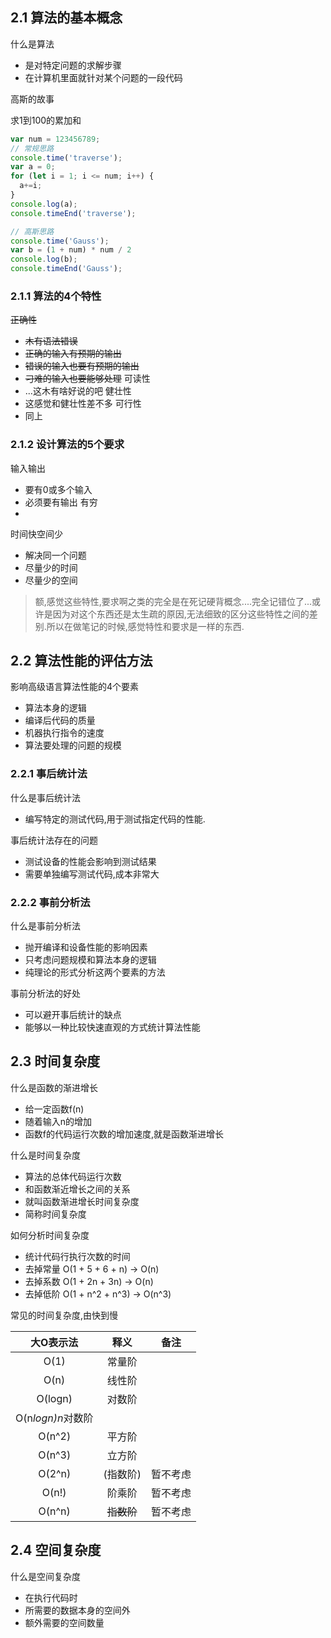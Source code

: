 ## 2.1 算法的基本概念

什么是算法
- 是对特定问题的求解步骤
- 在计算机里面就针对某个问题的一段代码

高斯的故事

求1到100的累加和

```javascript
var num = 123456789;
// 常规思路
console.time('traverse');
var a = 0;
for (let i = 1; i <= num; i++) {
  a+=i;
}
console.log(a);
console.timeEnd('traverse');

// 高斯思路
console.time('Gauss');
var b = (1 + num) * num / 2
console.log(b);
console.timeEnd('Gauss');
```

### 2.1.1 算法的4个特性

~~正确性~~
- ~~木有语法错误~~
- ~~正确的输入有预期的输出~~
- ~~错误的输入也要有预期的输出~~
- ~~刁难的输入也要能够处理~~
可读性
- ...这木有啥好说的吧
健壮性
- 这感觉和健壮性差不多
可行性
- 同上

### 2.1.2 设计算法的5个要求

输入输出
- 要有0或多个输入
- 必须要有输出
有穷
- 
时间快空间少
- 解决同一个问题
- 尽量少的时间
- 尽量少的空间

> 额,感觉这些特性,要求啊之类的完全是在死记硬背概念....完全记错位了...或许是因为对这个东西还是太生疏的原因,无法细致的区分这些特性之间的差别.所以在做笔记的时候,感觉特性和要求是一样的东西.

## 2.2 算法性能的评估方法

影响高级语言算法性能的4个要素
- 算法本身的逻辑
- 编译后代码的质量
- 机器执行指令的速度
- 算法要处理的问题的规模

### 2.2.1 事后统计法

什么是事后统计法
- 编写特定的测试代码,用于测试指定代码的性能.

事后统计法存在的问题
- 测试设备的性能会影响到测试结果
- 需要单独编写测试代码,成本非常大

### 2.2.2 事前分析法

什么是事前分析法
- 抛开编译和设备性能的影响因素
- 只考虑问题规模和算法本身的逻辑
- 纯理论的形式分析这两个要素的方法

事前分析法的好处
- 可以避开事后统计的缺点
- 能够以一种比较快速直观的方式统计算法性能

## 2.3 时间复杂度

什么是函数的渐进增长
- 给一定函数f(n)
- 随着输入n的增加
- 函数f的代码运行次数的增加速度,就是函数渐进增长

什么是时间复杂度
- 算法的总体代码运行次数
- 和函数渐近增长之间的关系
- 就叫函数渐进增长时间复杂度
- 简称时间复杂度

如何分析时间复杂度
- 统计代码行执行次数的时间
- 去掉常量 O(1 + 5 + 6 + n) -> O(n)
- 去掉系数 O(1 + 2n + 3n) -> O(n)
- 去掉低阶 O(1 + n^2 + n^3) -> O(n^3)

常见的时间复杂度,由快到慢

|大O表示法|释义|备注|
|:-:|:-:|:-:|
|O(1)|常量阶||
|O(n)|线性阶||
|O(logn)|对数阶||
|O(n*logn)n*对数阶||
|O(n^2)|平方阶||
|O(n^3)|立方阶||
|O(2^n)|(指数阶)|暂不考虑|
|O(n!)|阶乘阶|暂不考虑|
|O(n^n)|~~指数阶~~|暂不考虑|

## 2.4 空间复杂度

什么是空间复杂度
- 在执行代码时
- 所需要的数据本身的空间外
- 额外需要的空间数量
